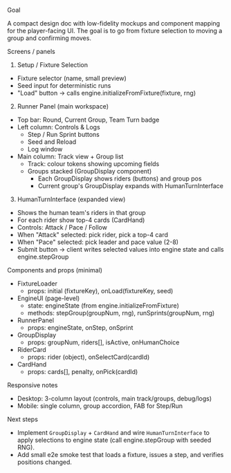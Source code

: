 Goal

A compact design doc with low-fidelity mockups and component mapping for the player-facing UI. The goal is to go from fixture selection to moving a group and confirming moves.

Screens / panels

1) Setup / Fixture Selection
- Fixture selector (name, small preview)
- Seed input for deterministic runs
- "Load" button -> calls engine.initializeFromFixture(fixture, rng)

2) Runner Panel (main workspace)
- Top bar: Round, Current Group, Team Turn badge
- Left column: Controls & Logs
  - Step / Run Sprint buttons
  - Seed and Reload
  - Log window
- Main column: Track view + Group list
  - Track: colour tokens showing upcoming fields
  - Groups stacked (GroupDisplay component)
    - Each GroupDisplay shows riders (buttons) and group pos
    - Current group's GroupDisplay expands with HumanTurnInterface

3) HumanTurnInterface (expanded view)
- Shows the human team's riders in that group
- For each rider show top-4 cards (CardHand)
- Controls: Attack / Pace / Follow
- When "Attack" selected: pick rider, pick a top-4 card
- When "Pace" selected: pick leader and pace value (2-8)
- Submit button -> client writes selected values into engine state and calls engine.stepGroup

Components and props (minimal)

- FixtureLoader
  - props: initial (fixtureKey), onLoad(fixtureKey, seed)
- EngineUI (page-level)
  - state: engineState (from engine.initializeFromFixture)
  - methods: stepGroup(groupNum, rng), runSprints(groupNum, rng)
- RunnerPanel
  - props: engineState, onStep, onSprint
- GroupDisplay
  - props: groupNum, riders[], isActive, onHumanChoice
- RiderCard
  - props: rider (object), onSelectCard(cardId)
- CardHand
  - props: cards[], penalty, onPick(cardId)

Responsive notes
- Desktop: 3-column layout (controls, main track/groups, debug/logs)
- Mobile: single column, group accordion, FAB for Step/Run

Next steps
- Implement `GroupDisplay` + `CardHand` and wire `HumanTurnInterface` to apply selections to engine state (call engine.stepGroup with seeded RNG).
- Add small e2e smoke test that loads a fixture, issues a step, and verifies positions changed.


